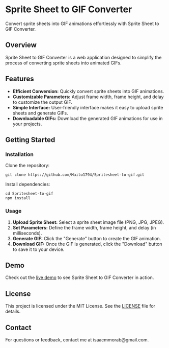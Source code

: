 <h1>Sprite Sheet to GIF Converter</h1>

<p>Convert sprite sheets into GIF animations effortlessly with Sprite Sheet to GIF Converter.</p>

<h2>Overview</h2>

<p>Sprite Sheet to GIF Converter is a web application designed to simplify the process of converting sprite sheets into animated GIFs.</p>

<h2>Features</h2>

<ul>
  <li><strong>Efficient Conversion:</strong> Quickly convert sprite sheets into GIF animations.</li>
  <li><strong>Customizable Parameters:</strong> Adjust frame width, frame height, and delay to customize the output GIF.</li>
  <li><strong>Simple Interface:</strong> User-friendly interface makes it easy to upload sprite sheets and generate GIFs.</li>
  <li><strong>Downloadable GIFs:</strong> Download the generated GIF animations for use in your projects.</li>
</ul>

<h2>Getting Started</h2>

<h3>Installation</h3>

<p>Clone the repository:</p>

<pre><code>git clone https://github.com/Maito1794/Spritesheet-to-gif.git
</code></pre>

<p>Install dependencies:</p>

<pre><code>cd Spritesheet-to-gif
npm install
</code></pre>

<h3>Usage</h3>

<ol>
  <li><strong>Upload Sprite Sheet:</strong> Select a sprite sheet image file (PNG, JPG, JPEG).</li>
  <li><strong>Set Parameters:</strong> Define the frame width, frame height, and delay (in milliseconds).</li>
  <li><strong>Generate GIF:</strong> Click the "Generate" button to create the GIF animation.</li>
  <li><strong>Download GIF:</strong> Once the GIF is generated, click the "Download" button to save it to your device.</li>
</ol>

<h2>Demo</h2>

<p>Check out the <a href="https://maito1794.github.io/sprite-sheet-to-gif">live demo</a> to see Sprite Sheet to GIF Converter in action.</p>

<h2>License</h2>

<p>This project is licensed under the MIT License. See the <a href="LICENSE">LICENSE</a> file for details.</p>

<h2>Contact</h2>

<p>For questions or feedback, contact me at isaacmmorab@gmail.com.</p>
